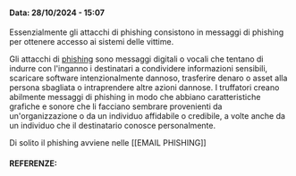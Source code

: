 #### Data: 28/10/2024 - 15:07

Essenzialmente gli attacchi di phishing consistono in messaggi di phishing per ottenere accesso ai sistemi delle vittime.

Gli attacchi di [phishing](https://www.ibm.com/it-it/topics/phishing) sono messaggi digitali o vocali che tentano di indurre con l'inganno i destinatari a condividere informazioni sensibili, scaricare software intenzionalmente dannoso, trasferire denaro o asset alla persona sbagliata o intraprendere altre azioni dannose. I truffatori creano abilmente messaggi di phishing in modo che abbiano caratteristiche grafiche e sonore che li facciano sembrare provenienti da un'organizzazione o da un individuo affidabile o credibile, a volte anche da un individuo che il destinatario conosce personalmente.

Di solito il phishing avviene nelle [[EMAIL PHISHING]]
#### REFERENZE: 